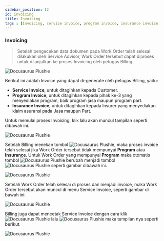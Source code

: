 ```yaml
---
sidebar_position: 12
id: invoicing
title: Invoicing
tags : [Invoicing, service invoice, program invoice, insurance invoice, billing, admin service, credit note, CN]
---
```


### Invoicing

> Setelah pengecekan data dokumen pada Work Order telah selesai dilakukan oleh Service Advisor, Work Order tersebut dapat diproses untuk dilanjutkan ke proses Invoicing oleh petugas Billing. 

![Docusaurus Plushie](/img/general-repair/invoicing/1.png)

Berikut ini adalah Invoice yang dapat di-generate oleh petugas Billing, yaitu:

- **Service Invoice**, untuk ditagihkan kepada Customer.
- **Program Invoice**,  untuk ditagihkan kepada pihak ke-3 yang menyediakan program, baik program jasa maupun program part.
- **Insurance Invoice**, untuk ditagihkan kepada Insurer yang menyediakan klaim asuransi pada Jasa maupun Part.

Untuk memulai proses Invoicing, klik   lalu akan muncul tampilan seperti dibawah ini.

![Docusaurus Plushie](/img/general-repair/invoicing/2.png)

Setelah Billing menekan tombol ![Docusaurus Plushie](/img/general-repair/invoicing/serviceinvoice.png), maka proses invoice telah selesai jika Work Order tersebut tidak mempunyai **Program** atau **Insurance**. Untuk Work Order yang mempunyai **Program** maka otomatis tombol ![Docusaurus Plushie](/img/general-repair/invoicing/serviceinvoice.png) berubah menjadi tombol ![Docusaurus Plushie](/img/general-repair/invoicing/programinvoice.png) seperti gambar dibawah ini.

![Docusaurus Plushie](/img/general-repair/invoicing/3.png)

Setelah Work Order telah selesai di proses dan menjadi invoice, maka Work Order tersebut akan muncul di menu Service Invoice, seperti gambar di bawah ini.

![Docusaurus Plushie](/img/general-repair/invoicing/4.png)

Billing juga dapat mencetak Service Invoice dengan cara klik ![Docusaurus Plushie](/img/general-repair/invoicing/tigatitik.png) lalu ![Docusaurus Plushie](/img/general-repair/invoicing/printinvoice.png) maka tampilan nya seperti berikut.

![Docusaurus Plushie](/img/general-repair/invoicing/5.png)
